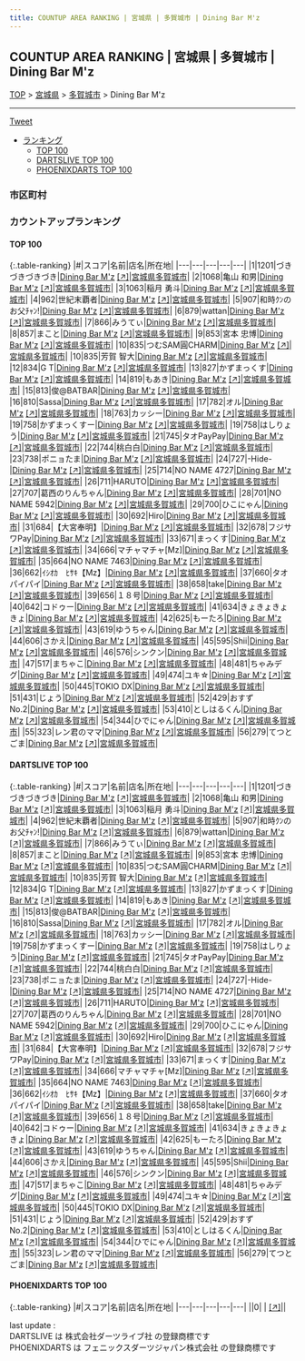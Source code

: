```yaml
---
title: COUNTUP AREA RANKING | 宮城県 | 多賀城市 | Dining Bar M'z
---
```

## COUNTUP AREA RANKING | 宮城県 | 多賀城市 | Dining Bar M'z

[TOP](/darts/rank/) > [宮城県](/darts/rank/宮城県/) > [多賀城市](/darts/rank/宮城県/多賀城市/) > Dining Bar M'z

___

<a href="https://twitter.com/share?ref_src=twsrc%5Etfw" data-text="COUNTUP AREA RANKING | 宮城県多賀城市Dining Bar M'z" class="twitter-share-button" data-hashtags="DARTSLIVE,PHOENIXDARTS,darts,ダーツ" data-show-count="false">Tweet</a>

* [ランキング](#カウントアップランキング)
    * [TOP 100](#top-100)
    * [DARTSLIVE TOP 100](#dartslive-top-100)
    * [PHOENIXDARTS TOP 100](#phoenixdarts-top-100)

### 市区町村

<ul>

</ul>

### カウントアップランキング

#### TOP 100



{:.table-ranking}
|#|スコア|名前|店名|所在地|
|---|---|---|---|---|
|1|1201|<span class="rank-name-dl">づきづきづきづき</span>|<a href="/darts/rank/shops/73042967aaf0fb5c0d9b047a20a7ba1e.html">Dining Bar M'z</a> <a href="https://search.dartslive.com/jp/shop/73042967aaf0fb5c0d9b047a20a7ba1e">[↗]</a>|<a href="/darts/rank/宮城県/多賀城市">宮城県多賀城市</a>|
|2|1068|<span class="rank-name-dl">亀山 和男</span>|<a href="/darts/rank/shops/73042967aaf0fb5c0d9b047a20a7ba1e.html">Dining Bar M'z</a> <a href="https://search.dartslive.com/jp/shop/73042967aaf0fb5c0d9b047a20a7ba1e">[↗]</a>|<a href="/darts/rank/宮城県/多賀城市">宮城県多賀城市</a>|
|3|1063|<span class="rank-name-dl">稲月 勇斗</span>|<a href="/darts/rank/shops/73042967aaf0fb5c0d9b047a20a7ba1e.html">Dining Bar M'z</a> <a href="https://search.dartslive.com/jp/shop/73042967aaf0fb5c0d9b047a20a7ba1e">[↗]</a>|<a href="/darts/rank/宮城県/多賀城市">宮城県多賀城市</a>|
|4|962|<span class="rank-name-dl">世紀末覇者</span>|<a href="/darts/rank/shops/73042967aaf0fb5c0d9b047a20a7ba1e.html">Dining Bar M'z</a> <a href="https://search.dartslive.com/jp/shop/73042967aaf0fb5c0d9b047a20a7ba1e">[↗]</a>|<a href="/darts/rank/宮城県/多賀城市">宮城県多賀城市</a>|
|5|907|<span class="rank-name-dl">和時ｸﾝのお父ﾁｬﾝ!</span>|<a href="/darts/rank/shops/73042967aaf0fb5c0d9b047a20a7ba1e.html">Dining Bar M'z</a> <a href="https://search.dartslive.com/jp/shop/73042967aaf0fb5c0d9b047a20a7ba1e">[↗]</a>|<a href="/darts/rank/宮城県/多賀城市">宮城県多賀城市</a>|
|6|879|<span class="rank-name-dl">wattan</span>|<a href="/darts/rank/shops/73042967aaf0fb5c0d9b047a20a7ba1e.html">Dining Bar M'z</a> <a href="https://search.dartslive.com/jp/shop/73042967aaf0fb5c0d9b047a20a7ba1e">[↗]</a>|<a href="/darts/rank/宮城県/多賀城市">宮城県多賀城市</a>|
|7|866|<span class="rank-name-dl">みうてぃ</span>|<a href="/darts/rank/shops/73042967aaf0fb5c0d9b047a20a7ba1e.html">Dining Bar M'z</a> <a href="https://search.dartslive.com/jp/shop/73042967aaf0fb5c0d9b047a20a7ba1e">[↗]</a>|<a href="/darts/rank/宮城県/多賀城市">宮城県多賀城市</a>|
|8|857|<span class="rank-name-dl">まこと</span>|<a href="/darts/rank/shops/73042967aaf0fb5c0d9b047a20a7ba1e.html">Dining Bar M'z</a> <a href="https://search.dartslive.com/jp/shop/73042967aaf0fb5c0d9b047a20a7ba1e">[↗]</a>|<a href="/darts/rank/宮城県/多賀城市">宮城県多賀城市</a>|
|9|853|<span class="rank-name-dl">宮本 忠博</span>|<a href="/darts/rank/shops/73042967aaf0fb5c0d9b047a20a7ba1e.html">Dining Bar M'z</a> <a href="https://search.dartslive.com/jp/shop/73042967aaf0fb5c0d9b047a20a7ba1e">[↗]</a>|<a href="/darts/rank/宮城県/多賀城市">宮城県多賀城市</a>|
|10|835|<span class="rank-name-dl">つむSAM圓CHARM</span>|<a href="/darts/rank/shops/73042967aaf0fb5c0d9b047a20a7ba1e.html">Dining Bar M'z</a> <a href="https://search.dartslive.com/jp/shop/73042967aaf0fb5c0d9b047a20a7ba1e">[↗]</a>|<a href="/darts/rank/宮城県/多賀城市">宮城県多賀城市</a>|
|10|835|<span class="rank-name-dl">芳賀 智大</span>|<a href="/darts/rank/shops/73042967aaf0fb5c0d9b047a20a7ba1e.html">Dining Bar M'z</a> <a href="https://search.dartslive.com/jp/shop/73042967aaf0fb5c0d9b047a20a7ba1e">[↗]</a>|<a href="/darts/rank/宮城県/多賀城市">宮城県多賀城市</a>|
|12|834|<span class="rank-name-dl">G T</span>|<a href="/darts/rank/shops/73042967aaf0fb5c0d9b047a20a7ba1e.html">Dining Bar M'z</a> <a href="https://search.dartslive.com/jp/shop/73042967aaf0fb5c0d9b047a20a7ba1e">[↗]</a>|<a href="/darts/rank/宮城県/多賀城市">宮城県多賀城市</a>|
|13|827|<span class="rank-name-dl">かずまっくす</span>|<a href="/darts/rank/shops/73042967aaf0fb5c0d9b047a20a7ba1e.html">Dining Bar M'z</a> <a href="https://search.dartslive.com/jp/shop/73042967aaf0fb5c0d9b047a20a7ba1e">[↗]</a>|<a href="/darts/rank/宮城県/多賀城市">宮城県多賀城市</a>|
|14|819|<span class="rank-name-dl">もあき</span>|<a href="/darts/rank/shops/73042967aaf0fb5c0d9b047a20a7ba1e.html">Dining Bar M'z</a> <a href="https://search.dartslive.com/jp/shop/73042967aaf0fb5c0d9b047a20a7ba1e">[↗]</a>|<a href="/darts/rank/宮城県/多賀城市">宮城県多賀城市</a>|
|15|813|<span class="rank-name-dl">俊@BATBAR</span>|<a href="/darts/rank/shops/73042967aaf0fb5c0d9b047a20a7ba1e.html">Dining Bar M'z</a> <a href="https://search.dartslive.com/jp/shop/73042967aaf0fb5c0d9b047a20a7ba1e">[↗]</a>|<a href="/darts/rank/宮城県/多賀城市">宮城県多賀城市</a>|
|16|810|<span class="rank-name-dl">Sassa</span>|<a href="/darts/rank/shops/73042967aaf0fb5c0d9b047a20a7ba1e.html">Dining Bar M'z</a> <a href="https://search.dartslive.com/jp/shop/73042967aaf0fb5c0d9b047a20a7ba1e">[↗]</a>|<a href="/darts/rank/宮城県/多賀城市">宮城県多賀城市</a>|
|17|782|<span class="rank-name-dl">オル</span>|<a href="/darts/rank/shops/73042967aaf0fb5c0d9b047a20a7ba1e.html">Dining Bar M'z</a> <a href="https://search.dartslive.com/jp/shop/73042967aaf0fb5c0d9b047a20a7ba1e">[↗]</a>|<a href="/darts/rank/宮城県/多賀城市">宮城県多賀城市</a>|
|18|763|<span class="rank-name-dl">カッシー</span>|<a href="/darts/rank/shops/73042967aaf0fb5c0d9b047a20a7ba1e.html">Dining Bar M'z</a> <a href="https://search.dartslive.com/jp/shop/73042967aaf0fb5c0d9b047a20a7ba1e">[↗]</a>|<a href="/darts/rank/宮城県/多賀城市">宮城県多賀城市</a>|
|19|758|<span class="rank-name-dl">かずまっくすー</span>|<a href="/darts/rank/shops/73042967aaf0fb5c0d9b047a20a7ba1e.html">Dining Bar M'z</a> <a href="https://search.dartslive.com/jp/shop/73042967aaf0fb5c0d9b047a20a7ba1e">[↗]</a>|<a href="/darts/rank/宮城県/多賀城市">宮城県多賀城市</a>|
|19|758|<span class="rank-name-dl">はしりょう</span>|<a href="/darts/rank/shops/73042967aaf0fb5c0d9b047a20a7ba1e.html">Dining Bar M'z</a> <a href="https://search.dartslive.com/jp/shop/73042967aaf0fb5c0d9b047a20a7ba1e">[↗]</a>|<a href="/darts/rank/宮城県/多賀城市">宮城県多賀城市</a>|
|21|745|<span class="rank-name-dl">タオPayPay</span>|<a href="/darts/rank/shops/73042967aaf0fb5c0d9b047a20a7ba1e.html">Dining Bar M'z</a> <a href="https://search.dartslive.com/jp/shop/73042967aaf0fb5c0d9b047a20a7ba1e">[↗]</a>|<a href="/darts/rank/宮城県/多賀城市">宮城県多賀城市</a>|
|22|744|<span class="rank-name-dl">桃白白</span>|<a href="/darts/rank/shops/73042967aaf0fb5c0d9b047a20a7ba1e.html">Dining Bar M'z</a> <a href="https://search.dartslive.com/jp/shop/73042967aaf0fb5c0d9b047a20a7ba1e">[↗]</a>|<a href="/darts/rank/宮城県/多賀城市">宮城県多賀城市</a>|
|23|738|<span class="rank-name-dl">ポニョたま</span>|<a href="/darts/rank/shops/73042967aaf0fb5c0d9b047a20a7ba1e.html">Dining Bar M'z</a> <a href="https://search.dartslive.com/jp/shop/73042967aaf0fb5c0d9b047a20a7ba1e">[↗]</a>|<a href="/darts/rank/宮城県/多賀城市">宮城県多賀城市</a>|
|24|727|<span class="rank-name-dl">-Hide-</span>|<a href="/darts/rank/shops/73042967aaf0fb5c0d9b047a20a7ba1e.html">Dining Bar M'z</a> <a href="https://search.dartslive.com/jp/shop/73042967aaf0fb5c0d9b047a20a7ba1e">[↗]</a>|<a href="/darts/rank/宮城県/多賀城市">宮城県多賀城市</a>|
|25|714|<span class="rank-name-dl">NO NAME 4727</span>|<a href="/darts/rank/shops/73042967aaf0fb5c0d9b047a20a7ba1e.html">Dining Bar M'z</a> <a href="https://search.dartslive.com/jp/shop/73042967aaf0fb5c0d9b047a20a7ba1e">[↗]</a>|<a href="/darts/rank/宮城県/多賀城市">宮城県多賀城市</a>|
|26|711|<span class="rank-name-dl">HARUTO</span>|<a href="/darts/rank/shops/73042967aaf0fb5c0d9b047a20a7ba1e.html">Dining Bar M'z</a> <a href="https://search.dartslive.com/jp/shop/73042967aaf0fb5c0d9b047a20a7ba1e">[↗]</a>|<a href="/darts/rank/宮城県/多賀城市">宮城県多賀城市</a>|
|27|707|<span class="rank-name-dl">葛西のりんちゃん</span>|<a href="/darts/rank/shops/73042967aaf0fb5c0d9b047a20a7ba1e.html">Dining Bar M'z</a> <a href="https://search.dartslive.com/jp/shop/73042967aaf0fb5c0d9b047a20a7ba1e">[↗]</a>|<a href="/darts/rank/宮城県/多賀城市">宮城県多賀城市</a>|
|28|701|<span class="rank-name-dl">NO NAME 5942</span>|<a href="/darts/rank/shops/73042967aaf0fb5c0d9b047a20a7ba1e.html">Dining Bar M'z</a> <a href="https://search.dartslive.com/jp/shop/73042967aaf0fb5c0d9b047a20a7ba1e">[↗]</a>|<a href="/darts/rank/宮城県/多賀城市">宮城県多賀城市</a>|
|29|700|<span class="rank-name-dl">ひこにゃん</span>|<a href="/darts/rank/shops/73042967aaf0fb5c0d9b047a20a7ba1e.html">Dining Bar M'z</a> <a href="https://search.dartslive.com/jp/shop/73042967aaf0fb5c0d9b047a20a7ba1e">[↗]</a>|<a href="/darts/rank/宮城県/多賀城市">宮城県多賀城市</a>|
|30|692|<span class="rank-name-dl">Hiro</span>|<a href="/darts/rank/shops/73042967aaf0fb5c0d9b047a20a7ba1e.html">Dining Bar M'z</a> <a href="https://search.dartslive.com/jp/shop/73042967aaf0fb5c0d9b047a20a7ba1e">[↗]</a>|<a href="/darts/rank/宮城県/多賀城市">宮城県多賀城市</a>|
|31|684|<span class="rank-name-dl">【大宮奉明】</span>|<a href="/darts/rank/shops/73042967aaf0fb5c0d9b047a20a7ba1e.html">Dining Bar M'z</a> <a href="https://search.dartslive.com/jp/shop/73042967aaf0fb5c0d9b047a20a7ba1e">[↗]</a>|<a href="/darts/rank/宮城県/多賀城市">宮城県多賀城市</a>|
|32|678|<span class="rank-name-dl">フジサワPay</span>|<a href="/darts/rank/shops/73042967aaf0fb5c0d9b047a20a7ba1e.html">Dining Bar M'z</a> <a href="https://search.dartslive.com/jp/shop/73042967aaf0fb5c0d9b047a20a7ba1e">[↗]</a>|<a href="/darts/rank/宮城県/多賀城市">宮城県多賀城市</a>|
|33|671|<span class="rank-name-dl">まっくす</span>|<a href="/darts/rank/shops/73042967aaf0fb5c0d9b047a20a7ba1e.html">Dining Bar M'z</a> <a href="https://search.dartslive.com/jp/shop/73042967aaf0fb5c0d9b047a20a7ba1e">[↗]</a>|<a href="/darts/rank/宮城県/多賀城市">宮城県多賀城市</a>|
|34|666|<span class="rank-name-dl">マチャマチャ[Mz]</span>|<a href="/darts/rank/shops/73042967aaf0fb5c0d9b047a20a7ba1e.html">Dining Bar M'z</a> <a href="https://search.dartslive.com/jp/shop/73042967aaf0fb5c0d9b047a20a7ba1e">[↗]</a>|<a href="/darts/rank/宮城県/多賀城市">宮城県多賀城市</a>|
|35|664|<span class="rank-name-dl">NO NAME 7463</span>|<a href="/darts/rank/shops/73042967aaf0fb5c0d9b047a20a7ba1e.html">Dining Bar M'z</a> <a href="https://search.dartslive.com/jp/shop/73042967aaf0fb5c0d9b047a20a7ba1e">[↗]</a>|<a href="/darts/rank/宮城県/多賀城市">宮城県多賀城市</a>|
|36|662|<span class="rank-name-dl">ｲｼｵｶ　ﾋｻｷ【Mz】</span>|<a href="/darts/rank/shops/73042967aaf0fb5c0d9b047a20a7ba1e.html">Dining Bar M'z</a> <a href="https://search.dartslive.com/jp/shop/73042967aaf0fb5c0d9b047a20a7ba1e">[↗]</a>|<a href="/darts/rank/宮城県/多賀城市">宮城県多賀城市</a>|
|37|660|<span class="rank-name-dl">タオパイパイ</span>|<a href="/darts/rank/shops/73042967aaf0fb5c0d9b047a20a7ba1e.html">Dining Bar M'z</a> <a href="https://search.dartslive.com/jp/shop/73042967aaf0fb5c0d9b047a20a7ba1e">[↗]</a>|<a href="/darts/rank/宮城県/多賀城市">宮城県多賀城市</a>|
|38|658|<span class="rank-name-dl">take</span>|<a href="/darts/rank/shops/73042967aaf0fb5c0d9b047a20a7ba1e.html">Dining Bar M'z</a> <a href="https://search.dartslive.com/jp/shop/73042967aaf0fb5c0d9b047a20a7ba1e">[↗]</a>|<a href="/darts/rank/宮城県/多賀城市">宮城県多賀城市</a>|
|39|656|<span class="rank-name-dl">１８号</span>|<a href="/darts/rank/shops/73042967aaf0fb5c0d9b047a20a7ba1e.html">Dining Bar M'z</a> <a href="https://search.dartslive.com/jp/shop/73042967aaf0fb5c0d9b047a20a7ba1e">[↗]</a>|<a href="/darts/rank/宮城県/多賀城市">宮城県多賀城市</a>|
|40|642|<span class="rank-name-dl">コドゥー</span>|<a href="/darts/rank/shops/73042967aaf0fb5c0d9b047a20a7ba1e.html">Dining Bar M'z</a> <a href="https://search.dartslive.com/jp/shop/73042967aaf0fb5c0d9b047a20a7ba1e">[↗]</a>|<a href="/darts/rank/宮城県/多賀城市">宮城県多賀城市</a>|
|41|634|<span class="rank-name-dl">きょきょきょきょ</span>|<a href="/darts/rank/shops/73042967aaf0fb5c0d9b047a20a7ba1e.html">Dining Bar M'z</a> <a href="https://search.dartslive.com/jp/shop/73042967aaf0fb5c0d9b047a20a7ba1e">[↗]</a>|<a href="/darts/rank/宮城県/多賀城市">宮城県多賀城市</a>|
|42|625|<span class="rank-name-dl">もーたろ</span>|<a href="/darts/rank/shops/73042967aaf0fb5c0d9b047a20a7ba1e.html">Dining Bar M'z</a> <a href="https://search.dartslive.com/jp/shop/73042967aaf0fb5c0d9b047a20a7ba1e">[↗]</a>|<a href="/darts/rank/宮城県/多賀城市">宮城県多賀城市</a>|
|43|619|<span class="rank-name-dl">ゆうちゃん</span>|<a href="/darts/rank/shops/73042967aaf0fb5c0d9b047a20a7ba1e.html">Dining Bar M'z</a> <a href="https://search.dartslive.com/jp/shop/73042967aaf0fb5c0d9b047a20a7ba1e">[↗]</a>|<a href="/darts/rank/宮城県/多賀城市">宮城県多賀城市</a>|
|44|606|<span class="rank-name-dl">さかえ</span>|<a href="/darts/rank/shops/73042967aaf0fb5c0d9b047a20a7ba1e.html">Dining Bar M'z</a> <a href="https://search.dartslive.com/jp/shop/73042967aaf0fb5c0d9b047a20a7ba1e">[↗]</a>|<a href="/darts/rank/宮城県/多賀城市">宮城県多賀城市</a>|
|45|595|<span class="rank-name-dl">Shii</span>|<a href="/darts/rank/shops/73042967aaf0fb5c0d9b047a20a7ba1e.html">Dining Bar M'z</a> <a href="https://search.dartslive.com/jp/shop/73042967aaf0fb5c0d9b047a20a7ba1e">[↗]</a>|<a href="/darts/rank/宮城県/多賀城市">宮城県多賀城市</a>|
|46|576|<span class="rank-name-dl">シンクン</span>|<a href="/darts/rank/shops/73042967aaf0fb5c0d9b047a20a7ba1e.html">Dining Bar M'z</a> <a href="https://search.dartslive.com/jp/shop/73042967aaf0fb5c0d9b047a20a7ba1e">[↗]</a>|<a href="/darts/rank/宮城県/多賀城市">宮城県多賀城市</a>|
|47|517|<span class="rank-name-dl">まちゃこ</span>|<a href="/darts/rank/shops/73042967aaf0fb5c0d9b047a20a7ba1e.html">Dining Bar M'z</a> <a href="https://search.dartslive.com/jp/shop/73042967aaf0fb5c0d9b047a20a7ba1e">[↗]</a>|<a href="/darts/rank/宮城県/多賀城市">宮城県多賀城市</a>|
|48|481|<span class="rank-name-dl">ちゃみデグ</span>|<a href="/darts/rank/shops/73042967aaf0fb5c0d9b047a20a7ba1e.html">Dining Bar M'z</a> <a href="https://search.dartslive.com/jp/shop/73042967aaf0fb5c0d9b047a20a7ba1e">[↗]</a>|<a href="/darts/rank/宮城県/多賀城市">宮城県多賀城市</a>|
|49|474|<span class="rank-name-dl">ユキ☆</span>|<a href="/darts/rank/shops/73042967aaf0fb5c0d9b047a20a7ba1e.html">Dining Bar M'z</a> <a href="https://search.dartslive.com/jp/shop/73042967aaf0fb5c0d9b047a20a7ba1e">[↗]</a>|<a href="/darts/rank/宮城県/多賀城市">宮城県多賀城市</a>|
|50|445|<span class="rank-name-dl">TOKIO DX</span>|<a href="/darts/rank/shops/73042967aaf0fb5c0d9b047a20a7ba1e.html">Dining Bar M'z</a> <a href="https://search.dartslive.com/jp/shop/73042967aaf0fb5c0d9b047a20a7ba1e">[↗]</a>|<a href="/darts/rank/宮城県/多賀城市">宮城県多賀城市</a>|
|51|431|<span class="rank-name-dl">じょう</span>|<a href="/darts/rank/shops/73042967aaf0fb5c0d9b047a20a7ba1e.html">Dining Bar M'z</a> <a href="https://search.dartslive.com/jp/shop/73042967aaf0fb5c0d9b047a20a7ba1e">[↗]</a>|<a href="/darts/rank/宮城県/多賀城市">宮城県多賀城市</a>|
|52|429|<span class="rank-name-dl">おすず No.2</span>|<a href="/darts/rank/shops/73042967aaf0fb5c0d9b047a20a7ba1e.html">Dining Bar M'z</a> <a href="https://search.dartslive.com/jp/shop/73042967aaf0fb5c0d9b047a20a7ba1e">[↗]</a>|<a href="/darts/rank/宮城県/多賀城市">宮城県多賀城市</a>|
|53|410|<span class="rank-name-dl">としはるくん</span>|<a href="/darts/rank/shops/73042967aaf0fb5c0d9b047a20a7ba1e.html">Dining Bar M'z</a> <a href="https://search.dartslive.com/jp/shop/73042967aaf0fb5c0d9b047a20a7ba1e">[↗]</a>|<a href="/darts/rank/宮城県/多賀城市">宮城県多賀城市</a>|
|54|344|<span class="rank-name-dl">ひでにゃん</span>|<a href="/darts/rank/shops/73042967aaf0fb5c0d9b047a20a7ba1e.html">Dining Bar M'z</a> <a href="https://search.dartslive.com/jp/shop/73042967aaf0fb5c0d9b047a20a7ba1e">[↗]</a>|<a href="/darts/rank/宮城県/多賀城市">宮城県多賀城市</a>|
|55|323|<span class="rank-name-dl">レン君のママ</span>|<a href="/darts/rank/shops/73042967aaf0fb5c0d9b047a20a7ba1e.html">Dining Bar M'z</a> <a href="https://search.dartslive.com/jp/shop/73042967aaf0fb5c0d9b047a20a7ba1e">[↗]</a>|<a href="/darts/rank/宮城県/多賀城市">宮城県多賀城市</a>|
|56|279|<span class="rank-name-dl">てつとごま</span>|<a href="/darts/rank/shops/73042967aaf0fb5c0d9b047a20a7ba1e.html">Dining Bar M'z</a> <a href="https://search.dartslive.com/jp/shop/73042967aaf0fb5c0d9b047a20a7ba1e">[↗]</a>|<a href="/darts/rank/宮城県/多賀城市">宮城県多賀城市</a>|


#### DARTSLIVE TOP 100



{:.table-ranking}
|#|スコア|名前|店名|所在地|
|---|---|---|---|---|
|1|1201|<span class="rank-name-dl">づきづきづきづき</span>|<a href="/darts/rank/shops/73042967aaf0fb5c0d9b047a20a7ba1e.html">Dining Bar M'z</a> <a href="https://search.dartslive.com/jp/shop/73042967aaf0fb5c0d9b047a20a7ba1e">[↗]</a>|<a href="/darts/rank/宮城県/多賀城市">宮城県多賀城市</a>|
|2|1068|<span class="rank-name-dl">亀山 和男</span>|<a href="/darts/rank/shops/73042967aaf0fb5c0d9b047a20a7ba1e.html">Dining Bar M'z</a> <a href="https://search.dartslive.com/jp/shop/73042967aaf0fb5c0d9b047a20a7ba1e">[↗]</a>|<a href="/darts/rank/宮城県/多賀城市">宮城県多賀城市</a>|
|3|1063|<span class="rank-name-dl">稲月 勇斗</span>|<a href="/darts/rank/shops/73042967aaf0fb5c0d9b047a20a7ba1e.html">Dining Bar M'z</a> <a href="https://search.dartslive.com/jp/shop/73042967aaf0fb5c0d9b047a20a7ba1e">[↗]</a>|<a href="/darts/rank/宮城県/多賀城市">宮城県多賀城市</a>|
|4|962|<span class="rank-name-dl">世紀末覇者</span>|<a href="/darts/rank/shops/73042967aaf0fb5c0d9b047a20a7ba1e.html">Dining Bar M'z</a> <a href="https://search.dartslive.com/jp/shop/73042967aaf0fb5c0d9b047a20a7ba1e">[↗]</a>|<a href="/darts/rank/宮城県/多賀城市">宮城県多賀城市</a>|
|5|907|<span class="rank-name-dl">和時ｸﾝのお父ﾁｬﾝ!</span>|<a href="/darts/rank/shops/73042967aaf0fb5c0d9b047a20a7ba1e.html">Dining Bar M'z</a> <a href="https://search.dartslive.com/jp/shop/73042967aaf0fb5c0d9b047a20a7ba1e">[↗]</a>|<a href="/darts/rank/宮城県/多賀城市">宮城県多賀城市</a>|
|6|879|<span class="rank-name-dl">wattan</span>|<a href="/darts/rank/shops/73042967aaf0fb5c0d9b047a20a7ba1e.html">Dining Bar M'z</a> <a href="https://search.dartslive.com/jp/shop/73042967aaf0fb5c0d9b047a20a7ba1e">[↗]</a>|<a href="/darts/rank/宮城県/多賀城市">宮城県多賀城市</a>|
|7|866|<span class="rank-name-dl">みうてぃ</span>|<a href="/darts/rank/shops/73042967aaf0fb5c0d9b047a20a7ba1e.html">Dining Bar M'z</a> <a href="https://search.dartslive.com/jp/shop/73042967aaf0fb5c0d9b047a20a7ba1e">[↗]</a>|<a href="/darts/rank/宮城県/多賀城市">宮城県多賀城市</a>|
|8|857|<span class="rank-name-dl">まこと</span>|<a href="/darts/rank/shops/73042967aaf0fb5c0d9b047a20a7ba1e.html">Dining Bar M'z</a> <a href="https://search.dartslive.com/jp/shop/73042967aaf0fb5c0d9b047a20a7ba1e">[↗]</a>|<a href="/darts/rank/宮城県/多賀城市">宮城県多賀城市</a>|
|9|853|<span class="rank-name-dl">宮本 忠博</span>|<a href="/darts/rank/shops/73042967aaf0fb5c0d9b047a20a7ba1e.html">Dining Bar M'z</a> <a href="https://search.dartslive.com/jp/shop/73042967aaf0fb5c0d9b047a20a7ba1e">[↗]</a>|<a href="/darts/rank/宮城県/多賀城市">宮城県多賀城市</a>|
|10|835|<span class="rank-name-dl">つむSAM圓CHARM</span>|<a href="/darts/rank/shops/73042967aaf0fb5c0d9b047a20a7ba1e.html">Dining Bar M'z</a> <a href="https://search.dartslive.com/jp/shop/73042967aaf0fb5c0d9b047a20a7ba1e">[↗]</a>|<a href="/darts/rank/宮城県/多賀城市">宮城県多賀城市</a>|
|10|835|<span class="rank-name-dl">芳賀 智大</span>|<a href="/darts/rank/shops/73042967aaf0fb5c0d9b047a20a7ba1e.html">Dining Bar M'z</a> <a href="https://search.dartslive.com/jp/shop/73042967aaf0fb5c0d9b047a20a7ba1e">[↗]</a>|<a href="/darts/rank/宮城県/多賀城市">宮城県多賀城市</a>|
|12|834|<span class="rank-name-dl">G T</span>|<a href="/darts/rank/shops/73042967aaf0fb5c0d9b047a20a7ba1e.html">Dining Bar M'z</a> <a href="https://search.dartslive.com/jp/shop/73042967aaf0fb5c0d9b047a20a7ba1e">[↗]</a>|<a href="/darts/rank/宮城県/多賀城市">宮城県多賀城市</a>|
|13|827|<span class="rank-name-dl">かずまっくす</span>|<a href="/darts/rank/shops/73042967aaf0fb5c0d9b047a20a7ba1e.html">Dining Bar M'z</a> <a href="https://search.dartslive.com/jp/shop/73042967aaf0fb5c0d9b047a20a7ba1e">[↗]</a>|<a href="/darts/rank/宮城県/多賀城市">宮城県多賀城市</a>|
|14|819|<span class="rank-name-dl">もあき</span>|<a href="/darts/rank/shops/73042967aaf0fb5c0d9b047a20a7ba1e.html">Dining Bar M'z</a> <a href="https://search.dartslive.com/jp/shop/73042967aaf0fb5c0d9b047a20a7ba1e">[↗]</a>|<a href="/darts/rank/宮城県/多賀城市">宮城県多賀城市</a>|
|15|813|<span class="rank-name-dl">俊@BATBAR</span>|<a href="/darts/rank/shops/73042967aaf0fb5c0d9b047a20a7ba1e.html">Dining Bar M'z</a> <a href="https://search.dartslive.com/jp/shop/73042967aaf0fb5c0d9b047a20a7ba1e">[↗]</a>|<a href="/darts/rank/宮城県/多賀城市">宮城県多賀城市</a>|
|16|810|<span class="rank-name-dl">Sassa</span>|<a href="/darts/rank/shops/73042967aaf0fb5c0d9b047a20a7ba1e.html">Dining Bar M'z</a> <a href="https://search.dartslive.com/jp/shop/73042967aaf0fb5c0d9b047a20a7ba1e">[↗]</a>|<a href="/darts/rank/宮城県/多賀城市">宮城県多賀城市</a>|
|17|782|<span class="rank-name-dl">オル</span>|<a href="/darts/rank/shops/73042967aaf0fb5c0d9b047a20a7ba1e.html">Dining Bar M'z</a> <a href="https://search.dartslive.com/jp/shop/73042967aaf0fb5c0d9b047a20a7ba1e">[↗]</a>|<a href="/darts/rank/宮城県/多賀城市">宮城県多賀城市</a>|
|18|763|<span class="rank-name-dl">カッシー</span>|<a href="/darts/rank/shops/73042967aaf0fb5c0d9b047a20a7ba1e.html">Dining Bar M'z</a> <a href="https://search.dartslive.com/jp/shop/73042967aaf0fb5c0d9b047a20a7ba1e">[↗]</a>|<a href="/darts/rank/宮城県/多賀城市">宮城県多賀城市</a>|
|19|758|<span class="rank-name-dl">かずまっくすー</span>|<a href="/darts/rank/shops/73042967aaf0fb5c0d9b047a20a7ba1e.html">Dining Bar M'z</a> <a href="https://search.dartslive.com/jp/shop/73042967aaf0fb5c0d9b047a20a7ba1e">[↗]</a>|<a href="/darts/rank/宮城県/多賀城市">宮城県多賀城市</a>|
|19|758|<span class="rank-name-dl">はしりょう</span>|<a href="/darts/rank/shops/73042967aaf0fb5c0d9b047a20a7ba1e.html">Dining Bar M'z</a> <a href="https://search.dartslive.com/jp/shop/73042967aaf0fb5c0d9b047a20a7ba1e">[↗]</a>|<a href="/darts/rank/宮城県/多賀城市">宮城県多賀城市</a>|
|21|745|<span class="rank-name-dl">タオPayPay</span>|<a href="/darts/rank/shops/73042967aaf0fb5c0d9b047a20a7ba1e.html">Dining Bar M'z</a> <a href="https://search.dartslive.com/jp/shop/73042967aaf0fb5c0d9b047a20a7ba1e">[↗]</a>|<a href="/darts/rank/宮城県/多賀城市">宮城県多賀城市</a>|
|22|744|<span class="rank-name-dl">桃白白</span>|<a href="/darts/rank/shops/73042967aaf0fb5c0d9b047a20a7ba1e.html">Dining Bar M'z</a> <a href="https://search.dartslive.com/jp/shop/73042967aaf0fb5c0d9b047a20a7ba1e">[↗]</a>|<a href="/darts/rank/宮城県/多賀城市">宮城県多賀城市</a>|
|23|738|<span class="rank-name-dl">ポニョたま</span>|<a href="/darts/rank/shops/73042967aaf0fb5c0d9b047a20a7ba1e.html">Dining Bar M'z</a> <a href="https://search.dartslive.com/jp/shop/73042967aaf0fb5c0d9b047a20a7ba1e">[↗]</a>|<a href="/darts/rank/宮城県/多賀城市">宮城県多賀城市</a>|
|24|727|<span class="rank-name-dl">-Hide-</span>|<a href="/darts/rank/shops/73042967aaf0fb5c0d9b047a20a7ba1e.html">Dining Bar M'z</a> <a href="https://search.dartslive.com/jp/shop/73042967aaf0fb5c0d9b047a20a7ba1e">[↗]</a>|<a href="/darts/rank/宮城県/多賀城市">宮城県多賀城市</a>|
|25|714|<span class="rank-name-dl">NO NAME 4727</span>|<a href="/darts/rank/shops/73042967aaf0fb5c0d9b047a20a7ba1e.html">Dining Bar M'z</a> <a href="https://search.dartslive.com/jp/shop/73042967aaf0fb5c0d9b047a20a7ba1e">[↗]</a>|<a href="/darts/rank/宮城県/多賀城市">宮城県多賀城市</a>|
|26|711|<span class="rank-name-dl">HARUTO</span>|<a href="/darts/rank/shops/73042967aaf0fb5c0d9b047a20a7ba1e.html">Dining Bar M'z</a> <a href="https://search.dartslive.com/jp/shop/73042967aaf0fb5c0d9b047a20a7ba1e">[↗]</a>|<a href="/darts/rank/宮城県/多賀城市">宮城県多賀城市</a>|
|27|707|<span class="rank-name-dl">葛西のりんちゃん</span>|<a href="/darts/rank/shops/73042967aaf0fb5c0d9b047a20a7ba1e.html">Dining Bar M'z</a> <a href="https://search.dartslive.com/jp/shop/73042967aaf0fb5c0d9b047a20a7ba1e">[↗]</a>|<a href="/darts/rank/宮城県/多賀城市">宮城県多賀城市</a>|
|28|701|<span class="rank-name-dl">NO NAME 5942</span>|<a href="/darts/rank/shops/73042967aaf0fb5c0d9b047a20a7ba1e.html">Dining Bar M'z</a> <a href="https://search.dartslive.com/jp/shop/73042967aaf0fb5c0d9b047a20a7ba1e">[↗]</a>|<a href="/darts/rank/宮城県/多賀城市">宮城県多賀城市</a>|
|29|700|<span class="rank-name-dl">ひこにゃん</span>|<a href="/darts/rank/shops/73042967aaf0fb5c0d9b047a20a7ba1e.html">Dining Bar M'z</a> <a href="https://search.dartslive.com/jp/shop/73042967aaf0fb5c0d9b047a20a7ba1e">[↗]</a>|<a href="/darts/rank/宮城県/多賀城市">宮城県多賀城市</a>|
|30|692|<span class="rank-name-dl">Hiro</span>|<a href="/darts/rank/shops/73042967aaf0fb5c0d9b047a20a7ba1e.html">Dining Bar M'z</a> <a href="https://search.dartslive.com/jp/shop/73042967aaf0fb5c0d9b047a20a7ba1e">[↗]</a>|<a href="/darts/rank/宮城県/多賀城市">宮城県多賀城市</a>|
|31|684|<span class="rank-name-dl">【大宮奉明】</span>|<a href="/darts/rank/shops/73042967aaf0fb5c0d9b047a20a7ba1e.html">Dining Bar M'z</a> <a href="https://search.dartslive.com/jp/shop/73042967aaf0fb5c0d9b047a20a7ba1e">[↗]</a>|<a href="/darts/rank/宮城県/多賀城市">宮城県多賀城市</a>|
|32|678|<span class="rank-name-dl">フジサワPay</span>|<a href="/darts/rank/shops/73042967aaf0fb5c0d9b047a20a7ba1e.html">Dining Bar M'z</a> <a href="https://search.dartslive.com/jp/shop/73042967aaf0fb5c0d9b047a20a7ba1e">[↗]</a>|<a href="/darts/rank/宮城県/多賀城市">宮城県多賀城市</a>|
|33|671|<span class="rank-name-dl">まっくす</span>|<a href="/darts/rank/shops/73042967aaf0fb5c0d9b047a20a7ba1e.html">Dining Bar M'z</a> <a href="https://search.dartslive.com/jp/shop/73042967aaf0fb5c0d9b047a20a7ba1e">[↗]</a>|<a href="/darts/rank/宮城県/多賀城市">宮城県多賀城市</a>|
|34|666|<span class="rank-name-dl">マチャマチャ[Mz]</span>|<a href="/darts/rank/shops/73042967aaf0fb5c0d9b047a20a7ba1e.html">Dining Bar M'z</a> <a href="https://search.dartslive.com/jp/shop/73042967aaf0fb5c0d9b047a20a7ba1e">[↗]</a>|<a href="/darts/rank/宮城県/多賀城市">宮城県多賀城市</a>|
|35|664|<span class="rank-name-dl">NO NAME 7463</span>|<a href="/darts/rank/shops/73042967aaf0fb5c0d9b047a20a7ba1e.html">Dining Bar M'z</a> <a href="https://search.dartslive.com/jp/shop/73042967aaf0fb5c0d9b047a20a7ba1e">[↗]</a>|<a href="/darts/rank/宮城県/多賀城市">宮城県多賀城市</a>|
|36|662|<span class="rank-name-dl">ｲｼｵｶ　ﾋｻｷ【Mz】</span>|<a href="/darts/rank/shops/73042967aaf0fb5c0d9b047a20a7ba1e.html">Dining Bar M'z</a> <a href="https://search.dartslive.com/jp/shop/73042967aaf0fb5c0d9b047a20a7ba1e">[↗]</a>|<a href="/darts/rank/宮城県/多賀城市">宮城県多賀城市</a>|
|37|660|<span class="rank-name-dl">タオパイパイ</span>|<a href="/darts/rank/shops/73042967aaf0fb5c0d9b047a20a7ba1e.html">Dining Bar M'z</a> <a href="https://search.dartslive.com/jp/shop/73042967aaf0fb5c0d9b047a20a7ba1e">[↗]</a>|<a href="/darts/rank/宮城県/多賀城市">宮城県多賀城市</a>|
|38|658|<span class="rank-name-dl">take</span>|<a href="/darts/rank/shops/73042967aaf0fb5c0d9b047a20a7ba1e.html">Dining Bar M'z</a> <a href="https://search.dartslive.com/jp/shop/73042967aaf0fb5c0d9b047a20a7ba1e">[↗]</a>|<a href="/darts/rank/宮城県/多賀城市">宮城県多賀城市</a>|
|39|656|<span class="rank-name-dl">１８号</span>|<a href="/darts/rank/shops/73042967aaf0fb5c0d9b047a20a7ba1e.html">Dining Bar M'z</a> <a href="https://search.dartslive.com/jp/shop/73042967aaf0fb5c0d9b047a20a7ba1e">[↗]</a>|<a href="/darts/rank/宮城県/多賀城市">宮城県多賀城市</a>|
|40|642|<span class="rank-name-dl">コドゥー</span>|<a href="/darts/rank/shops/73042967aaf0fb5c0d9b047a20a7ba1e.html">Dining Bar M'z</a> <a href="https://search.dartslive.com/jp/shop/73042967aaf0fb5c0d9b047a20a7ba1e">[↗]</a>|<a href="/darts/rank/宮城県/多賀城市">宮城県多賀城市</a>|
|41|634|<span class="rank-name-dl">きょきょきょきょ</span>|<a href="/darts/rank/shops/73042967aaf0fb5c0d9b047a20a7ba1e.html">Dining Bar M'z</a> <a href="https://search.dartslive.com/jp/shop/73042967aaf0fb5c0d9b047a20a7ba1e">[↗]</a>|<a href="/darts/rank/宮城県/多賀城市">宮城県多賀城市</a>|
|42|625|<span class="rank-name-dl">もーたろ</span>|<a href="/darts/rank/shops/73042967aaf0fb5c0d9b047a20a7ba1e.html">Dining Bar M'z</a> <a href="https://search.dartslive.com/jp/shop/73042967aaf0fb5c0d9b047a20a7ba1e">[↗]</a>|<a href="/darts/rank/宮城県/多賀城市">宮城県多賀城市</a>|
|43|619|<span class="rank-name-dl">ゆうちゃん</span>|<a href="/darts/rank/shops/73042967aaf0fb5c0d9b047a20a7ba1e.html">Dining Bar M'z</a> <a href="https://search.dartslive.com/jp/shop/73042967aaf0fb5c0d9b047a20a7ba1e">[↗]</a>|<a href="/darts/rank/宮城県/多賀城市">宮城県多賀城市</a>|
|44|606|<span class="rank-name-dl">さかえ</span>|<a href="/darts/rank/shops/73042967aaf0fb5c0d9b047a20a7ba1e.html">Dining Bar M'z</a> <a href="https://search.dartslive.com/jp/shop/73042967aaf0fb5c0d9b047a20a7ba1e">[↗]</a>|<a href="/darts/rank/宮城県/多賀城市">宮城県多賀城市</a>|
|45|595|<span class="rank-name-dl">Shii</span>|<a href="/darts/rank/shops/73042967aaf0fb5c0d9b047a20a7ba1e.html">Dining Bar M'z</a> <a href="https://search.dartslive.com/jp/shop/73042967aaf0fb5c0d9b047a20a7ba1e">[↗]</a>|<a href="/darts/rank/宮城県/多賀城市">宮城県多賀城市</a>|
|46|576|<span class="rank-name-dl">シンクン</span>|<a href="/darts/rank/shops/73042967aaf0fb5c0d9b047a20a7ba1e.html">Dining Bar M'z</a> <a href="https://search.dartslive.com/jp/shop/73042967aaf0fb5c0d9b047a20a7ba1e">[↗]</a>|<a href="/darts/rank/宮城県/多賀城市">宮城県多賀城市</a>|
|47|517|<span class="rank-name-dl">まちゃこ</span>|<a href="/darts/rank/shops/73042967aaf0fb5c0d9b047a20a7ba1e.html">Dining Bar M'z</a> <a href="https://search.dartslive.com/jp/shop/73042967aaf0fb5c0d9b047a20a7ba1e">[↗]</a>|<a href="/darts/rank/宮城県/多賀城市">宮城県多賀城市</a>|
|48|481|<span class="rank-name-dl">ちゃみデグ</span>|<a href="/darts/rank/shops/73042967aaf0fb5c0d9b047a20a7ba1e.html">Dining Bar M'z</a> <a href="https://search.dartslive.com/jp/shop/73042967aaf0fb5c0d9b047a20a7ba1e">[↗]</a>|<a href="/darts/rank/宮城県/多賀城市">宮城県多賀城市</a>|
|49|474|<span class="rank-name-dl">ユキ☆</span>|<a href="/darts/rank/shops/73042967aaf0fb5c0d9b047a20a7ba1e.html">Dining Bar M'z</a> <a href="https://search.dartslive.com/jp/shop/73042967aaf0fb5c0d9b047a20a7ba1e">[↗]</a>|<a href="/darts/rank/宮城県/多賀城市">宮城県多賀城市</a>|
|50|445|<span class="rank-name-dl">TOKIO DX</span>|<a href="/darts/rank/shops/73042967aaf0fb5c0d9b047a20a7ba1e.html">Dining Bar M'z</a> <a href="https://search.dartslive.com/jp/shop/73042967aaf0fb5c0d9b047a20a7ba1e">[↗]</a>|<a href="/darts/rank/宮城県/多賀城市">宮城県多賀城市</a>|
|51|431|<span class="rank-name-dl">じょう</span>|<a href="/darts/rank/shops/73042967aaf0fb5c0d9b047a20a7ba1e.html">Dining Bar M'z</a> <a href="https://search.dartslive.com/jp/shop/73042967aaf0fb5c0d9b047a20a7ba1e">[↗]</a>|<a href="/darts/rank/宮城県/多賀城市">宮城県多賀城市</a>|
|52|429|<span class="rank-name-dl">おすず No.2</span>|<a href="/darts/rank/shops/73042967aaf0fb5c0d9b047a20a7ba1e.html">Dining Bar M'z</a> <a href="https://search.dartslive.com/jp/shop/73042967aaf0fb5c0d9b047a20a7ba1e">[↗]</a>|<a href="/darts/rank/宮城県/多賀城市">宮城県多賀城市</a>|
|53|410|<span class="rank-name-dl">としはるくん</span>|<a href="/darts/rank/shops/73042967aaf0fb5c0d9b047a20a7ba1e.html">Dining Bar M'z</a> <a href="https://search.dartslive.com/jp/shop/73042967aaf0fb5c0d9b047a20a7ba1e">[↗]</a>|<a href="/darts/rank/宮城県/多賀城市">宮城県多賀城市</a>|
|54|344|<span class="rank-name-dl">ひでにゃん</span>|<a href="/darts/rank/shops/73042967aaf0fb5c0d9b047a20a7ba1e.html">Dining Bar M'z</a> <a href="https://search.dartslive.com/jp/shop/73042967aaf0fb5c0d9b047a20a7ba1e">[↗]</a>|<a href="/darts/rank/宮城県/多賀城市">宮城県多賀城市</a>|
|55|323|<span class="rank-name-dl">レン君のママ</span>|<a href="/darts/rank/shops/73042967aaf0fb5c0d9b047a20a7ba1e.html">Dining Bar M'z</a> <a href="https://search.dartslive.com/jp/shop/73042967aaf0fb5c0d9b047a20a7ba1e">[↗]</a>|<a href="/darts/rank/宮城県/多賀城市">宮城県多賀城市</a>|
|56|279|<span class="rank-name-dl">てつとごま</span>|<a href="/darts/rank/shops/73042967aaf0fb5c0d9b047a20a7ba1e.html">Dining Bar M'z</a> <a href="https://search.dartslive.com/jp/shop/73042967aaf0fb5c0d9b047a20a7ba1e">[↗]</a>|<a href="/darts/rank/宮城県/多賀城市">宮城県多賀城市</a>|


#### PHOENIXDARTS TOP 100



{:.table-ranking}
|#|スコア|名前|店名|所在地|
|---|---|---|---|---|
||0|<span class="rank-name-dl"> </span>|<a href="/darts/rank/shops/.html"></a> <a href="">[↗]</a>|<a href="/darts/rank//"></a>|


<div class="footer border-top border-gray-light mt-5 pt-3 text-right text-gray">
    last update : <span style="font-weight: italic" id="foot_last_modified"></span><br />
    DARTSLIVE は 株式会社ダーツライブ社 の登録商標です<br />
    PHOENIXDARTS は フェニックスダーツジャパン株式会社 の登録商標です<br />
</div>

<script src="https://cdnjs.cloudflare.com/ajax/libs/jquery.tablesorter/2.31.3/js/jquery.tablesorter.min.js" integrity="sha512-qzgd5cYSZcosqpzpn7zF2ZId8f/8CHmFKZ8j7mU4OUXTNRd5g+ZHBPsgKEwoqxCtdQvExE5LprwwPAgoicguNg==" crossorigin="anonymous" referrerpolicy="no-referrer"></script>
<link rel="stylesheet" href="https://cdnjs.cloudflare.com/ajax/libs/jquery.tablesorter/2.31.3/css/theme.default.min.css" integrity="sha512-wghhOJkjQX0Lh3NSWvNKeZ0ZpNn+SPVXX1Qyc9OCaogADktxrBiBdKGDoqVUOyhStvMBmJQ8ZdMHiR3wuEq8+w==" crossorigin="anonymous" referrerpolicy="no-referrer" />
<script>
$(function() {
    $(".table-ranking").tablesorter({sortList:[[0, 0]]});
    $("#foot_last_modified").text(formatDate(new Date(document.lastModified), 'yyyy-MM-dd HH:mm:ss'));
});
</script>

<script async src="https://platform.twitter.com/widgets.js" charset="utf-8"></script>